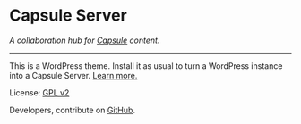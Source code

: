 # Capsule Server

_A collaboration hub for [Capsule](http://crowdfavorite.com/capsule/) content._

---

This is a WordPress theme. Install it as usual to turn a WordPress instance into a Capsule Server. [Learn more.](http://crowdfavorite.com/capsule/)

License: [GPL v2](http://opensource.org/licenses/GPL-2.0)

Developers, contribute on [GitHub](https://github.com/crowdfavorite/wp-capsule-server).

